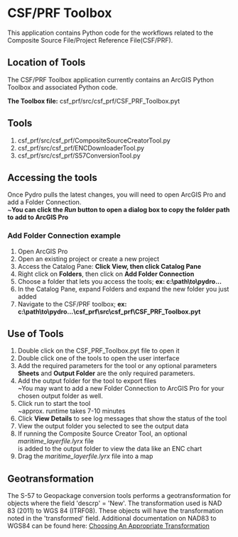 # CSF/PRF Toolbox

This application contains Python code for the workflows related to 
the Composite Source File/Project Reference File(CSF/PRF).

## Location of Tools
The CSF/PRF Toolbox application currently contains an ArcGIS Python Toolbox and associated Python code.

**The Toolbox file:** csf_prf/src/csf_prf/CSF_PRF_Toolbox.pyt

## Tools
1. csf_prf/src/csf_prf/CompositeSourceCreatorTool.py
2. csf_prf/src/csf_prf/ENCDownloaderTool.py
3. csf_prf/src/csf_prf/S57ConversionTool.py

## Accessing the tools
Once Pydro pulls the latest changes, you will need to open ArcGIS Pro and add a Folder Connection.<br>
~**You can click the *Run* button to open a dialog box to copy the folder path to add to ArcGIS Pro**

### Add Folder Connection example
1. Open ArcGIS Pro
2. Open an existing project or create a new project
3. Access the Catalog Pane: **Click View, then click Catalog Pane**
4. Right click on **Folders**, then click on **Add Folder Connection**
5. Choose a folder that lets you access the tools; **ex: c:\path\to\pydro...**
6. In the Catalog Pane, expand Folders and expand the new folder you just added
7. Navigate to the CSF/PRF toolbox; **ex: c:\path\to\pydro...\csf_prf\src\csf_prf\CSF_PRF_Toolbox.pyt**

## Use of Tools
1. Double click on the CSF_PRF_Toolbox.pyt file to open it
2. Double click one of the tools to open the user interface
3. Add the required parameters for the tool or any optional parameters <br>**Sheets** and **Output Folder** are the only required parameters.
4. Add the output folder for the tool to export files <br>~You may want to add a new Folder Connection to ArcGIS Pro for your chosen output folder as well.
5. Click run to start the tool <br>~approx. runtime takes 7-10 minutes
6. Click **View Details** to see log messages that show the status of the tool
7. View the output folder you selected to see the output data
8. If running the Composite Source Creator Tool, an optional *maritime_layerfile.lyrx* file <br>is added to the output folder to view the data like an ENC chart
9. Drag the *maritime_layerfile.lyrx* file into a map

## Geotransformation
The S-57 to Geopackage conversion tools performs a geotransformation for objects where the field 
'descrp' = 'New'. The transformation used is NAD 83 (2011) to WGS 84 (ITRF08). These objects will have the transformation noted in the 'transformed' field.
Additional documentation on NAD83 to WGS84 can be found here: [Choosing An Appropriate Transformation](https://desktop.arcgis.com/en/arcmap/latest/map/projections/choosing-an-appropriate-transformation.htm)